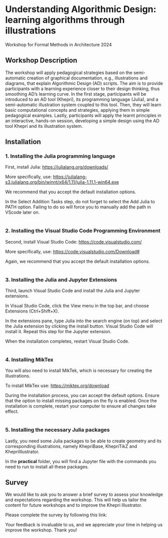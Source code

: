 # Understanding Algorithmic Design: learning algorithms through illustrations

Workshop for Formal Methods in Architecture 2024


## Workshop Description

The workshop will apply pedagogical strategies based on the semi-automatic creation of graphical documentation, e.g., 
illustrations and diagrams, that explain Algorithmic Design (AD) scripts. The aim is to provide participants with a 
learning experience closer to their design thinking, thus smoothing AD’s learning curve. In the first stage, 
participants will be introduced to an AD tool (Khepri), its programming language (Julia), and a semi-automatic
illustration system coupled to this tool. Then, they will learn basic computational concepts and strategies, 
applying them in simple pedagogical examples. Lastly, participants will apply the learnt principles in an interactive,
hands-on session, developing a simple design using the AD tool Khepri and its illustration system.

## Installation
### 1. Installing the Julia programming language
 
First, install Julia: <https://julialang.org/downloads/>

More specifically, use: <https://julialang-s3.julialang.org/bin/winnt/x64/1.11/julia-1.11.1-win64.exe>

We recommend that you accept the default installation options.

In the Select Addition Tasks step, do not forget to select the Add Julia to PATH option. Failing to do so will force you to manually add the path in VScode later on.
<br /><br />
 
### 2. Installing the Visual Studio Code Programming Environment
 
Second, install Visual Studio Code: <https://code.visualstudio.com/>

More specifically, use: <https://code.visualstudio.com/Download#>

Again, we recommend that you accept the default installation options.
<br /><br />

### 3. Installing the Julia and Jupyter Extensions

Third, launch Visual Studio Code and install the Julia and Jupyter extensions.

In Visual Studio Code, click the View menu in the top bar, and choose Extensions (Ctrl+Shift+X).

In the extensions pane, type Julia into the search engine (on top) and select the Julia extension by clicking the install button. Visual Studio Code will install it.
Repeat this step for the Jupyter extension.

When the installation completes, restart Visual Studio Code.
<br /><br />


### 4. Installing MikTex

You will also need to install MikTek, which is necessary for creating the illustrations.

To install MikTex use: <https://miktex.org/download>

During the installation process, you can accept the default options. Ensure that the option to install missing packages on the fly is enabled.
Once the installation is complete, restart your computer to ensure all changes take effect.
<br /><br />


### 5. Installing the necessary Julia packages

Lastly, you need some Julia packages to be able to create geometry and its corresponding illustrations, namely
KhepriBase, KhepriTikZ and KhepriIllustrator.

In the **practical** folder, you will find a Jupyter file with the commands you need to run to install all these packages.


## Survey

We would like to ask you to answer a brief survey to assess your knowledge and expectations regarding the workshop.
This will help us tailor the content for future workshops and to improve the Khepri Illustrator.

Please complete the survey by following this link: <link for workshop>

Your feedback is invaluable to us, and we appreciate your time in helping us improve the workshop. Thank you!


